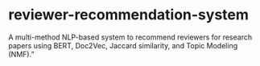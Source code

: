 # reviewer-recommendation-system
A multi-method NLP-based system to recommend reviewers for research papers using BERT, Doc2Vec, Jaccard similarity, and Topic Modeling (NMF).”
